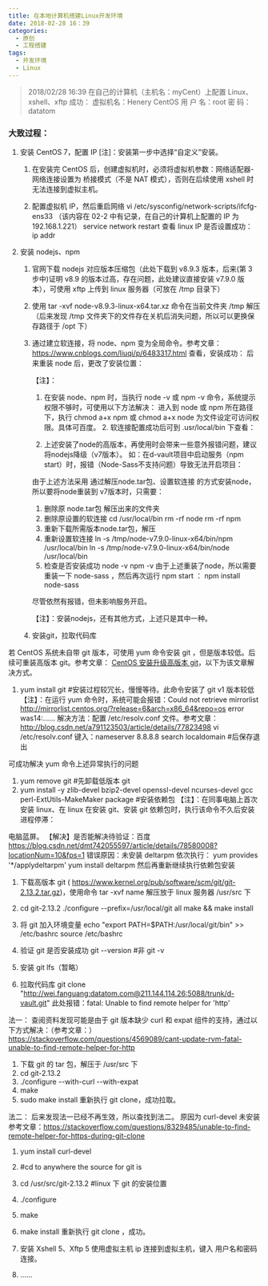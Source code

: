 ```yaml
---
title: 在本地计算机搭建Linux开发环境
date: 2018-02-28 16：39
categories:
  - 原创
  - 工程搭建
tags:
  - 开发环境
  - Linux
---
```


> 2018/02/28 16:39 在自己的计算机（主机名：myCent）上配置 Linux、xshell、xftp 成功：
> 虚拟机名：Henery CentOS
> 用 户 名：root
> 密 码：datatom

### 大致过程：

1.  安装 CentOS 7，配置 IP
    [注]：安装第一步中选择“自定义”安装。

    1. 在安装完 CentOS 后，创建虚拟机时，必须将虚拟机参数：网络适配器-网络连接设置为 桥接模式（不是 NAT 模式），否则在后续使用 xshell 时无法连接到虚拟主机。

    2. 配置虚拟机 IP，然后重启网络
       vi /etc/sysconfig/network-scripts/ifcfg-ens33
       （该内容在 02-2 中有记录，在自己的计算机上配置的 IP 为 192.168.1.221）
       service network restart
       查看 linux IP 是否设置成功：
       ip addr

2.  安装 nodejs、npm

    1. 官网下载 nodejs 对应版本压缩包（此处下载到 v8.9.3 版本，后来(第 3 步中)证明 v8.9 的版本过高，存在问题，此处建议直接安装 v7.9.0 版本），可使用 xftp 上传到 linux 服务器（可放在
       /tmp 目录下）

    1. 使用 tar -xvf node-v8.9.3-linux-x64.tar.xz 命令在当前文件夹 /tmp 解压（后来发现 /tmp 文件夹下的文件存在关机后消失问题，所以可以更换保存路径于 /opt 下）

    1. 通过建立软连接，将 node、npm 变为全局命令。参考文章：https://www.cnblogs.com/liuqi/p/6483317.html
       查看，安装成功：
       后来重装 node 后，更改了安装位置：

       【注】：

       1. 在安装 node、npm 时，当执行 node -v 或 npm -v 命令，系统提示权限不够时，可使用以下方法解决：
          进入到 node 或 npm 所在路径下，执行 chmod a+x npm 或 chmod a+x node 为文件设定可访问权限。具体可百度。
          2. 软连接配置成功后可到 .usr/local/bin 下查看：


        3. 上述安装了node的高版本，再使用时会带来一些意外报错问题，建议将nodejs降级（v7版本）。
            如：在d-vault项目中启动服务（npm start）时，报错（Node-Sass不支持问题）导致无法开启项目：


        由于上述方法采用 通过解压node.tar包、设置软连接 的方式安装node，所以要将node重装到 v7版本时，只需要：
        1. 删除原 node.tar包 解压出来的文件夹
        2. 删除原设置的软连接
            cd /usr/local/bin
            rm -rf node
            rm -rf npm
        3. 重新下载所需版本node.tar包，解压
        4. 重新设置软连接
            ln -s /tmp/node-v7.9.0-linux-x64/bin/npm /usr/local/bin
            ln -s /tmp/node-v7.9.0-linux-x64/bin/node /usr/local/bin
        5. 检查是否安装成功
            node -v
            npm -v
        由于上述重装了node，所以需要重装一下 node-sass ，然后再次运行 npm start ：
            npm install node-sass


        尽管依然有报错，但未影响服务开启。

        【注】：安装nodejs，还有其他方式，上述只是其中一种。


    1. 安装git，拉取代码库

若 CentOS 系统未自带 git 版本，可使用 yum 命令安装 git ，但是版本较低。后续可重装高版本 git。参考文章：
[CentOS 安装升级高版本 git](http://blog.csdn.net/lianxiaopang/article/details/78501569)，以下为该文章解决方式。

1.  yum install git #安装过程较冗长，慢慢等待。此命令安装了 git v1 版本较低
    【注】：在运行 yum 命令时，系统可能会报错：Could not retrieve mirrorlist http://mirrorlist.centos.org/?release=6&arch=x86_64&repo=os error was14:......
    解决方法：配置 /etc/resolv.conf 文件。参考文章：http://blog.csdn.net/a791123503/article/details/77823498
    vi /etc/resolv.conf
    键入：nameserver 8.8.8.8
    search localdomain #后保存退出

可成功解决 yum 命令上述异常执行的问题

1.  yum remove git #先卸载低版本 git
2.  yum install -y zlib-devel bzip2-devel openssl-devel ncurses-devel gcc perl-ExtUtils-MakeMaker package #安装依赖包
    【注】：在同事电脑上首次安装 linux、在 linux 在安装 git、安装 git 依赖包时，执行该命令不久后安装进程停滞：

电脑蓝屏。
【解决】是否能解决待验证：百度 https://blog.csdn.net/dmt742055597/article/details/78580008?locationNum=10&fps=1
错误原因：未安装 deltarpm
依次执行：
yum provides '\*/applydeltarpm'
yum install deltarpm
然后再重新继续执行依赖包安装

1.  下载高版本 git ( https://www.kernel.org/pub/software/scm/git/git-2.13.2.tar.gz)，使用命令 tar -xvf name 解压放于 linux 服务器 /usr/src 下
2.  cd git-2.13.2
    ./configure --prefix=/usr/local/git all
    make && make install
3.  将 git 加入环境变量
    echo "export PATH=\$PATH:/usr/local/git/bin" >> /etc/bashrc
    source /etc/bashrc
4.  验证 git 是否安装成功
    git --version #非 git -v

5.  安装 git lfs（暂略）
6.  拉取代码库
    git clone "http://wei.fanguang:datatom.com@211.144.114.26:5088/trunk/d-vault.git"
    此处报错：fatal: Unable to find remote helper for 'http'

法一：
查阅资料发现可能是由于 git 版本缺少 curl 和 expat 组件的支持，通过以下方式解决：（参考文章：）  
 https://stackoverflow.com/questions/4569089/cant-update-rvm-fatal-unable-to-find-remote-helper-for-http

1.  下载 git 的 tar 包，解压于 /usr/src 下
2.  cd git-2.13.2
3.  ./configure --with-curl --with-expat
4.  make
5.  sudo make install
    重新执行 git clone，成功拉取。

法二：
后来发现法一已经不再生效，所以查找到法二。
原因为 curl-devel 未安装
参考文章：https://stackoverflow.com/questions/8329485/unable-to-find-remote-helper-for-https-during-git-clone

1.  yum install curl-devel
2.  #cd to anywhere the source for git is
3.  cd /usr/src/git-2.13.2 #linux 下 git 的安装位置
4.  ./configure
5.  make
6.  make install
    重新执行 git clone ，成功。

7.  安装 Xshell 5、Xftp 5
    使用虚拟主机 ip 连接到虚拟主机，键入 用户名和密码 连接。

8.  ......
